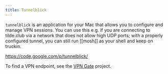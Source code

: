 ```yaml
---
title: Tunnelblick
---
```


`tunnelblick` is an application for your Mac that allows you to configure
and manage VPN sessions. You can use this e.g. if you are connecting to 
tilde.club via a network that does not allow high UDP ports; with a properly
configured tunnel, you can still run [[mosh]] as your shell and keep on
truckin.

https://code.google.com/p/tunnelblick/

To find a VPN endpoint, see the [VPN Gate](vpn-gate.html) project.

